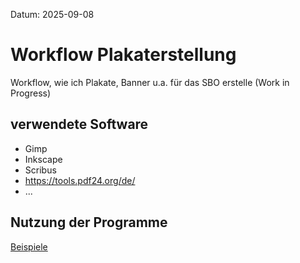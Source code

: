 Datum: 2025-09-08

# Workflow Plakaterstellung

Workflow, wie ich Plakate, Banner u.a. für das SBO erstelle (Work in Progress)


## verwendete Software 

- Gimp
- Inkscape
- Scribus
- https://tools.pdf24.org/de/
- ...

## Nutzung der Programme

[Beispiele](Beispiele/Plakat_Film_ab.pdf)



